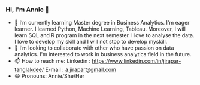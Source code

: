 ### Hi, I'm Annie 👋

<!--
**Jirapar/Jirapar** is a ✨ _special_ ✨ repository because its `README.md` (this file) appears on your GitHub profile.-->

- 🌱 I’m currently learning Master degree in Business Analytics. I'm eager learner. I learned Python, Machine Learning, Tableau. Moreover, I will learn SQL and R program in the next semester. I love to analyse the data. I love to develop my skill and I will not stop to develop myskill.
- 👯 I’m looking to collaborate with other who have passion on data analytics. I'm interested to work in business analytics field in the future.
- 📫 How to reach me: Linkedin : https://www.linkedin.com/in/jirapar-tanglakdee/ E-mail : a.jirapar@gmail.com
- 😄 Pronouns: Annie/She/Her

